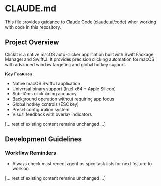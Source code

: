 # CLAUDE.md

This file provides guidance to Claude Code (claude.ai/code) when working with code in this repository.

## Project Overview

ClickIt is a native macOS auto-clicker application built with Swift Package Manager and SwiftUI. It provides precision clicking automation for macOS with advanced window targeting and global hotkey support.

**Key Features:**
- Native macOS SwiftUI application
- Universal binary support (Intel x64 + Apple Silicon)
- Sub-10ms click timing accuracy
- Background operation without requiring app focus
- Global hotkey controls (ESC key)
- Preset configuration system
- Visual feedback with overlay indicators

[... rest of existing content remains unchanged ...]

## Development Guidelines

### Workflow Reminders
- Always check most recent agent os spec task lists for next feature to work on

[... rest of existing content remains unchanged ...]
